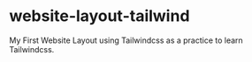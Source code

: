 # website-layout-tailwind
My First Website Layout using Tailwindcss as a practice to learn Tailwindcss.
